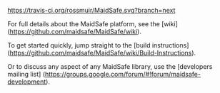 https://travis-ci.org/rossmuir/MaidSafe.svg?branch=next

For full details about the MaidSafe platform, see the [wiki] (https://github.com/maidsafe/MaidSafe/wiki).

To get started quickly, jump straight to the [build instructions] (https://github.com/maidsafe/MaidSafe/wiki/Build-Instructions).

Or to discuss any aspect of any MaidSafe library, use the [developers mailing list] (https://groups.google.com/forum/#!forum/maidsafe-development).

